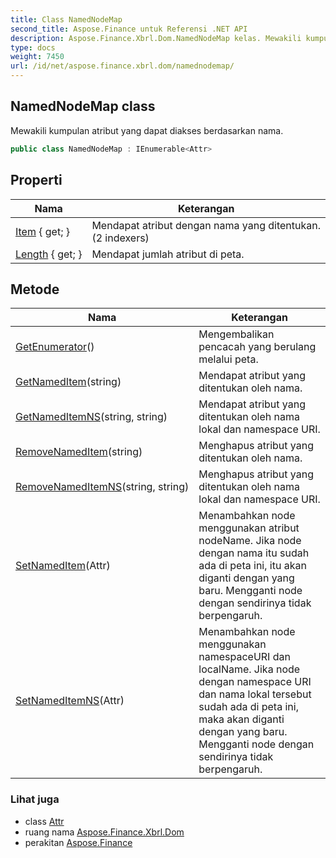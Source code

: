 ```yaml
---
title: Class NamedNodeMap
second_title: Aspose.Finance untuk Referensi .NET API
description: Aspose.Finance.Xbrl.Dom.NamedNodeMap kelas. Mewakili kumpulan atribut yang dapat diakses berdasarkan nama.
type: docs
weight: 7450
url: /id/net/aspose.finance.xbrl.dom/namednodemap/
---
```

## NamedNodeMap class

Mewakili kumpulan atribut yang dapat diakses berdasarkan nama.

```csharp
public class NamedNodeMap : IEnumerable<Attr>
```

## Properti

| Nama | Keterangan |
| --- | --- |
| [Item](../../aspose.finance.xbrl.dom/namednodemap/item/) { get; } | Mendapat atribut dengan nama yang ditentukan. (2 indexers) |
| [Length](../../aspose.finance.xbrl.dom/namednodemap/length/) { get; } | Mendapat jumlah atribut di peta. |

## Metode

| Nama | Keterangan |
| --- | --- |
| [GetEnumerator](../../aspose.finance.xbrl.dom/namednodemap/getenumerator/)() | Mengembalikan pencacah yang berulang melalui peta. |
| [GetNamedItem](../../aspose.finance.xbrl.dom/namednodemap/getnameditem/)(string) | Mendapat atribut yang ditentukan oleh nama. |
| [GetNamedItemNS](../../aspose.finance.xbrl.dom/namednodemap/getnameditemns/)(string, string) | Mendapat atribut yang ditentukan oleh nama lokal dan namespace URI. |
| [RemoveNamedItem](../../aspose.finance.xbrl.dom/namednodemap/removenameditem/)(string) | Menghapus atribut yang ditentukan oleh nama. |
| [RemoveNamedItemNS](../../aspose.finance.xbrl.dom/namednodemap/removenameditemns/)(string, string) | Menghapus atribut yang ditentukan oleh nama lokal dan namespace URI. |
| [SetNamedItem](../../aspose.finance.xbrl.dom/namednodemap/setnameditem/)(Attr) | Menambahkan node menggunakan atribut nodeName. Jika node dengan nama itu sudah ada di peta ini, itu akan diganti dengan yang baru. Mengganti node dengan sendirinya tidak berpengaruh. |
| [SetNamedItemNS](../../aspose.finance.xbrl.dom/namednodemap/setnameditemns/)(Attr) | Menambahkan node menggunakan namespaceURI dan localName. Jika node dengan namespace URI dan nama lokal tersebut sudah ada di peta ini, maka akan diganti dengan yang baru. Mengganti node dengan sendirinya tidak berpengaruh. |

### Lihat juga

* class [Attr](../attr/)
* ruang nama [Aspose.Finance.Xbrl.Dom](../../aspose.finance.xbrl.dom/)
* perakitan [Aspose.Finance](../../)


